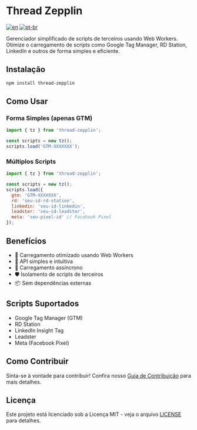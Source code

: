 # Thread Zepplin

[![en](https://img.shields.io/badge/lang-en-red.svg)](README.md)
[![pt-br](https://img.shields.io/badge/lang-pt--br-green.svg)](README.pt-BR.md)

Gerenciador simplificado de scripts de terceiros usando Web Workers. Otimize o carregamento de scripts como Google Tag Manager, RD Station, LinkedIn e outros de forma simples e eficiente.

## Instalação

```bash
npm install thread-zepplin
```

## Como Usar

### Forma Simples (apenas GTM)

```javascript
import { tz } from 'thread-zepplin';

const scripts = new tz();
scripts.load('GTM-XXXXXXX');
```

### Múltiplos Scripts

```javascript
import { tz } from 'thread-zepplin';

const scripts = new tz();
scripts.load({
  gtm: 'GTM-XXXXXXX',
  rd: 'seu-id-rd-station',
  linkedin: 'seu-id-linkedin',
  leadster: 'seu-id-leadster',
  meta: 'seu-pixel-id' // Facebook Pixel
});
```

## Benefícios

- 🚀 Carregamento otimizado usando Web Workers
- 🎯 API simples e intuitiva
- 🔄 Carregamento assíncrono
- 🛡️ Isolamento de scripts de terceiros
- 📦 Sem dependências externas

## Scripts Suportados

- Google Tag Manager (GTM)
- RD Station
- LinkedIn Insight Tag
- Leadster
- Meta (Facebook Pixel)

## Como Contribuir

Sinta-se à vontade para contribuir! Confira nosso [Guia de Contribuição](CONTRIBUTING.md) para mais detalhes.

## Licença

Este projeto está licenciado sob a Licença MIT - veja o arquivo [LICENSE](LICENSE) para detalhes. 